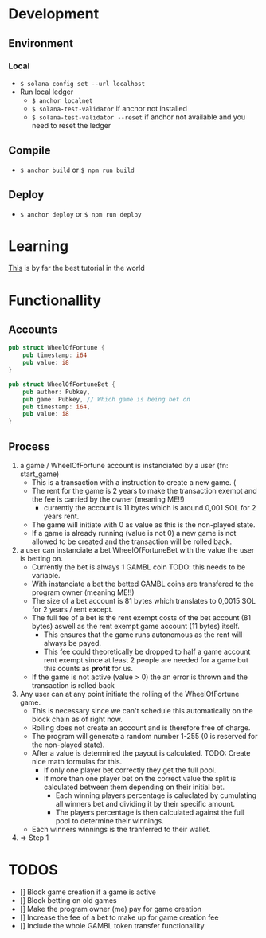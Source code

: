 # Development

## Environment

### Local

- `$ solana config set --url localhost`
- Run local ledger 
  - `$ anchor localnet`
  - `$ solana-test-validator` if anchor not installed
  - `$ solana-test-validator --reset` if anchor not available and you need to reset the ledger

## Compile
- `$ anchor build` or `$ npm run build`

## Deploy
- `$ anchor deploy` or `$ npm run deploy`

# Learning

[This](https://lorisleiva.com/create-a-solana-dapp-from-scratch) is by far the best tutorial in the world 

# Functionallity

## Accounts

```rust
pub struct WheelOfFortune {
    pub timestamp: i64
    pub value: i8
}

pub struct WheelOfFortuneBet {
    pub author: Pubkey,
    pub game: Pubkey, // Which game is being bet on
    pub timestamp: i64,
    pub value: i8
}
```

## Process

1. a game / WheelOfFortune account is instanciated by a user (fn: start_game)
    - This is a transaction with a instruction to create a new game. (
    - The rent for the game is 2 years to make the transaction exempt and the fee is carried by the owner (meaning ME!!)
        - currently the account is 11 bytes which is around 0,001 SOL for 2 years rent.
    - The game will initiate with 0 as value as this is the non-played state.
    - If a game is already running (value is not 0) a new game is not allowed to be created and the transaction will be rolled back.
2. a user can instanciate a bet WheelOfFortuneBet with the value the user is betting on.
    - Currently the bet is always 1 GAMBL coin TODO: this needs to be variable.
    - With instanciate a bet the betted GAMBL coins are transfered to the program owner (meaning ME!!)
    - The size of a bet account is 81 bytes which translates to 0,0015 SOL for 2 years / rent except.
    - The full fee of a bet is the rent exempt costs of the bet account (81 bytes) aswell as the rent exempt game account (11 bytes) itself.
      - This ensures that the game runs autonomous as the rent will always be payed.
      - This fee could theoretically be dropped to half a game account rent exempt since at least 2 people are needed for a game but this counts as **profit** for us.
    - If the game is not active (value > 0) the an error is thrown and the transaction is rolled back
3. Any user can at any point initiate the rolling of the WheelOfFortune game.
    - This is necessary since we can't schedule this automatically on the block chain as of right now.
    - Rolling does not create an account and is therefore free of charge.
    - The program will generate a random number 1-255 (0 is reserved for the non-played state).
    - After a value is determined the payout is calculated. TODO: Create nice math formulas for this.
      - If only one player bet correctly they get the full pool.
      - If more than one player bet on the correct value the split is calculated between them depending on their initial bet.
        - Each winning players percentage is caluclated by cumulating all winners bet and dividing it by their specific amount.
        - The players percentage is then calculated against the full pool to determine their winnings.
    - Each winners winnings is the tranferred to their wallet.
3. => Step 1

# TODOS

- [] Block game creation if a game is active
- [] Block betting on old games
- [] Make the program owner (me) pay for game creation
- [] Increase the fee of a bet to make up for game creation fee
- [] Include the whole GAMBL token transfer functionallity
